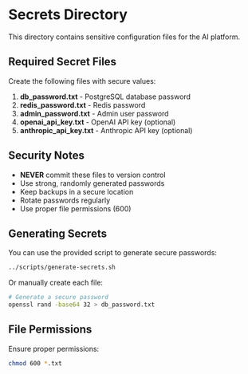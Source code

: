# Secrets Directory

This directory contains sensitive configuration files for the AI platform.

## Required Secret Files

Create the following files with secure values:

1. **db_password.txt** - PostgreSQL database password
2. **redis_password.txt** - Redis password
3. **admin_password.txt** - Admin user password
4. **openai_api_key.txt** - OpenAI API key (optional)
5. **anthropic_api_key.txt** - Anthropic API key (optional)

## Security Notes

- **NEVER** commit these files to version control
- Use strong, randomly generated passwords
- Keep backups in a secure location
- Rotate passwords regularly
- Use proper file permissions (600)

## Generating Secrets

You can use the provided script to generate secure passwords:

```bash
../scripts/generate-secrets.sh
```

Or manually create each file:

```bash
# Generate a secure password
openssl rand -base64 32 > db_password.txt
```

## File Permissions

Ensure proper permissions:

```bash
chmod 600 *.txt
```
